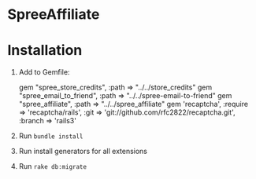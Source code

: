 SpreeAffiliate
==============


Installation
============

1. Add to Gemfile:

    gem "spree_store_credits", :path => "../../store_credits"
    gem "spree_email_to_friend", :path => "../../spree-email-to-friend"
    gem "spree_affiliate", :path => "../../spree_affiliate"
    gem 'recaptcha', :require => 'recaptcha/rails', :git => 'git://github.com/rfc2822/recaptcha.git', :branch => 'rails3'

1. Run `bundle install`
1. Run install generators for all extensions
1. Run `rake db:migrate`



